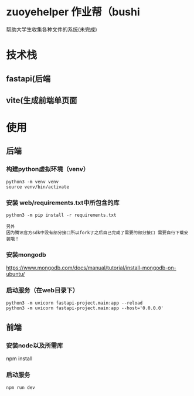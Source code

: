# zuoyehelper 作业帮（bushi
帮助大学生收集各种文件的系统(未完成)
# 技术栈
## fastapi(后端
## vite(生成前端单页面
# 使用
## 后端
### 构建python虚拟环境（venv）
```
python3 -m venv venv
source venv/bin/activate
```
### 安装 web/requirements.txt中所包含的库
```
python3 -m pip install -r requirements.txt

另外
因为腾讯官方sdk中没有部分接口所以fork了之后自己完成了需要的部分接口 需要自行下载安装哦！
```
### 安装mongodb
https://www.mongodb.com/docs/manual/tutorial/install-mongodb-on-ubuntu/

### 启动服务（在web目录下）
```
python3 -m uvicorn fastapi-project.main:app --reload
python3 -m uvicorn fastapi-project.main:app --host='0.0.0.0'
````
## 前端
### 安装node以及所需库
npm install
### 启动服务
```
npm run dev
```
